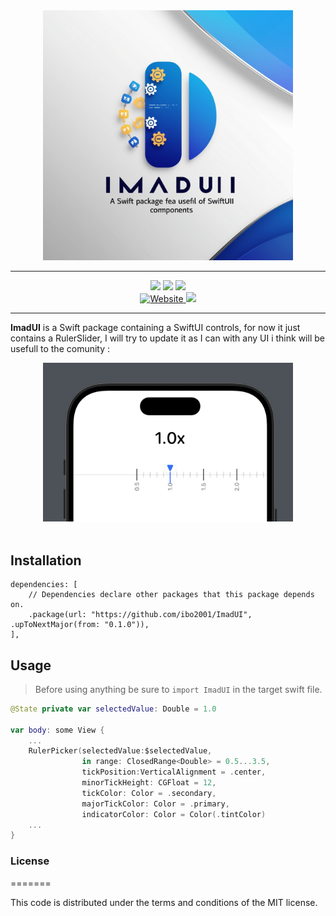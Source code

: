 <div align="center">
    <img src="https://raw.githubusercontent.com/ibo2001/ImadUI/refs/heads/master/Resources/ImadUILogo.jpg" width="400pt">
</div>

---

<div align="center">
    <img src=https://img.shields.io/badge/Swift-5.2-orange.svg>
    <img src=https://img.shields.io/badge/Platform-iOS_16.1-green.svg>
    <img src=https://img.shields.io/badge/BETA-0.2.0-red.svg>
</div>
<div align="center">
    <a href="">
        <img alt="Website" src=https://img.shields.io/badge/Website-grey.svg>
    </a>
    <a href="https://x.com/ibo2001">
        <img src=https://img.shields.io/badge/Twitter-00acee.svg>
    </a>
</div>

---

**ImadUI** is a Swift package containing a SwiftUI controls, for now it just contains a RulerSlider, I will try to
update it as I can with any UI i think will be usefull to the comunity : <br>

<div align="center">
    <img src="https://raw.githubusercontent.com/ibo2001/ImadUI/refs/heads/master/Resources/ImadUIRulerPicker.png" width="400pt">
</div>
<br>

## Installation

```Text
dependencies: [
    // Dependencies declare other packages that this package depends on.
    .package(url: "https://github.com/ibo2001/ImadUI", .upToNextMajor(from: "0.1.0")),
],
```

## Usage

> Before using anything be sure to `import ImadUI` in the target swift file.

```Swift
@State private var selectedValue: Double = 1.0

var body: some View {
    ...
    RulerPicker(selectedValue:$selectedValue,
                in range: ClosedRange<Double> = 0.5...3.5,
                tickPosition:VerticalAlignment = .center,
                minorTickHeight: CGFloat = 12,
                tickColor: Color = .secondary,
                majorTickColor: Color = .primary,
                indicatorColor: Color = Color(.tintColor)
    ...
}
```

### License

=======

This code is distributed under the terms and conditions of the MIT license.
